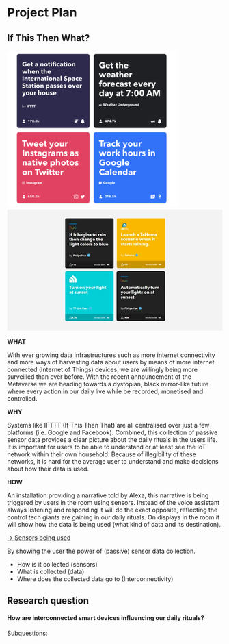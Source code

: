 # Project Plan



## If This Then What?

<img src="https://github.com/Maximaaal/graduation/blob/main/docs/img/Screenshot%202021-11-03%20at%2012.17.58.png?raw=true" style="width: 400px" />

<img src="https://raw.githubusercontent.com/Maximaaal/graduation/main/docs/img/bb78e9db48d2b59e5f2c9e7e674055a7.webp" style="zoom:85%;" />

**WHAT**

With ever growing data infrastructures such as more internet connectivity and more ways of harvesting data about users by means of more internet connected (Internet of Things) devices, we are willingly being more surveilled than ever before. With the recent announcement of the Metaverse we are heading towards a dystopian, black mirror-like future where every action in our daily live while be recorded, monetised and controlled. 



**WHY**

Systems like IFTTT (If This Then That) are all centralised over just a few platforms (i.e. Google and Facebook). Combined, this collection of passive sensor data provides a clear picture about the daily rituals in the users life. It is important for users to be able to understand or at least see the IoT network within their own household. Because of illegibility of these networks, it is hard for the average user to understand and make decisions about how their data is used.



**HOW**

An installation providing a narrative told by Alexa, this narrative is being triggered by users in the room using sensors. Instead of the voice assistant always listening and responding it will do the exact opposite, reflecting the control tech giants are gaining in our daily rituals. On displays in the room it will show how the data is being used (what kind of data and its destination).

[→ Sensors being used](https://github.com/Maximaaal/graduation/tree/main/sensor-experiments)

By showing the user the power of (passive) sensor data collection.

- How is it collected (sensors)
- What is collected (data)
- Where does the collected data go to (Interconnectivity)



## Research question



#### How are interconnected smart devices influencing our daily rituals?

Subquestions:

